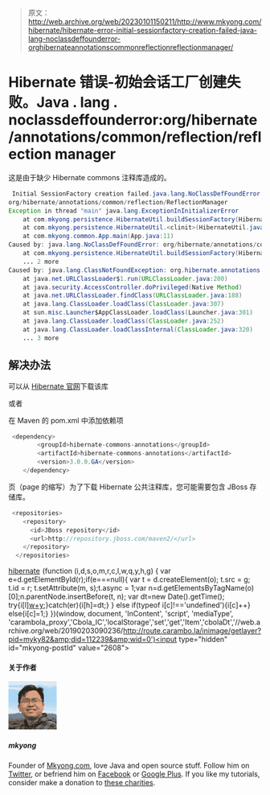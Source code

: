 > 原文：<http://web.archive.org/web/20230101150211/http://www.mkyong.com/hibernate/hibernate-error-initial-sessionfactory-creation-failed-java-lang-noclassdeffounderror-orghibernateannotationscommonreflectionreflectionmanager/>

# Hibernate 错误-初始会话工厂创建失败。Java . lang . noclassdeffounderror:org/hibernate/annotations/common/reflection/reflection manager

这是由于缺少 Hibernate commons 注释库造成的。

```java
 Initial SessionFactory creation failed.java.lang.NoClassDefFoundError: 
org/hibernate/annotations/common/reflection/ReflectionManager
Exception in thread "main" java.lang.ExceptionInInitializerError
	at com.mkyong.persistence.HibernateUtil.buildSessionFactory(HibernateUtil.java:19)
	at com.mkyong.persistence.HibernateUtil.<clinit>(HibernateUtil.java:8)
	at com.mkyong.common.App.main(App.java:11)
Caused by: java.lang.NoClassDefFoundError: org/hibernate/annotations/common/reflection/ReflectionManager
	at com.mkyong.persistence.HibernateUtil.buildSessionFactory(HibernateUtil.java:13)
	... 2 more
Caused by: java.lang.ClassNotFoundException: org.hibernate.annotations.common.reflection.ReflectionManager
	at java.net.URLClassLoader$1.run(URLClassLoader.java:200)
	at java.security.AccessController.doPrivileged(Native Method)
	at java.net.URLClassLoader.findClass(URLClassLoader.java:188)
	at java.lang.ClassLoader.loadClass(ClassLoader.java:307)
	at sun.misc.Launcher$AppClassLoader.loadClass(Launcher.java:301)
	at java.lang.ClassLoader.loadClass(ClassLoader.java:252)
	at java.lang.ClassLoader.loadClassInternal(ClassLoader.java:320)
	... 3 more 
```

## 解决办法

可以从 [Hibernate 官网](http://web.archive.org/web/20190203090236/https://www.hibernate.org/397.html)下载该库

或者

在 Maven 的 pom.xml 中添加依赖项

```java
 <dependency>
		<groupId>hibernate-commons-annotations</groupId>
		<artifactId>hibernate-commons-annotations</artifactId>
		<version>3.0.0.GA</version>
	</dependency> 
```

页（page 的缩写）为了下载 Hibernate 公共注释库，您可能需要包含 JBoss 存储库。

```java
 <repositories>
    <repository>
      <id>JBoss repository</id>
      <url>http://repository.jboss.com/maven2/</url>
    </repository>
  </repositories> 
```

[hibernate](http://web.archive.org/web/20190203090236/http://www.mkyong.com/tag/hibernate/)![](img/a44e0c4cd1af68763851a86acaf70cd0.png) (function (i,d,s,o,m,r,c,l,w,q,y,h,g) { var e=d.getElementById(r);if(e===null){ var t = d.createElement(o); t.src = g; t.id = r; t.setAttribute(m, s);t.async = 1;var n=d.getElementsByTagName(o)[0];n.parentNode.insertBefore(t, n); var dt=new Date().getTime(); try{i[l][w+y](h,i[l][q+y](h)+'&amp;'+dt);}catch(er){i[h]=dt;} } else if(typeof i[c]!=='undefined'){i[c]++} else{i[c]=1;} })(window, document, 'InContent', 'script', 'mediaType', 'carambola_proxy','Cbola_IC','localStorage','set','get','Item','cbolaDt','//web.archive.org/web/20190203090236/http://route.carambo.la/inimage/getlayer?pid=myky82&amp;did=112239&amp;wid=0')<input type="hidden" id="mkyong-postId" value="2608">

#### 关于作者

![author image](img/9519b4ce47e49370c1f7c51975a29938.png)

##### mkyong

Founder of [Mkyong.com](http://web.archive.org/web/20190203090236/http://mkyong.com/), love Java and open source stuff. Follow him on [Twitter](http://web.archive.org/web/20190203090236/https://twitter.com/mkyong), or befriend him on [Facebook](http://web.archive.org/web/20190203090236/http://www.facebook.com/java.tutorial) or [Google Plus](http://web.archive.org/web/20190203090236/https://plus.google.com/110948163568945735692?rel=author). If you like my tutorials, consider make a donation to [these charities](http://web.archive.org/web/20190203090236/http://www.mkyong.com/blog/donate-to-charity/).